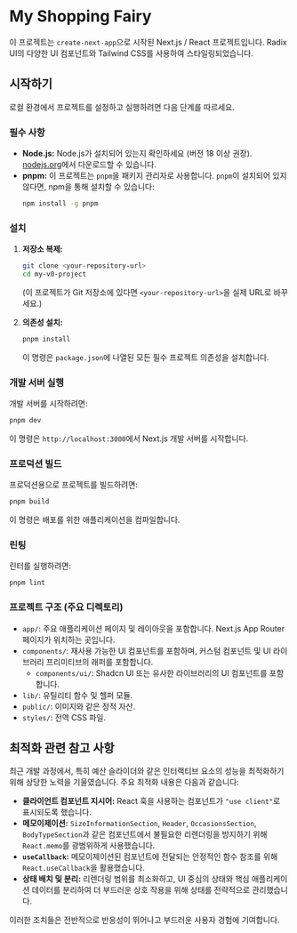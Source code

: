 # My Shopping Fairy

이 프로젝트는 `create-next-app`으로 시작된 Next.js / React 프로젝트입니다. Radix UI의 다양한 UI 컴포넌트와 Tailwind CSS를 사용하여 스타일링되었습니다.

## 시작하기

로컬 환경에서 프로젝트를 설정하고 실행하려면 다음 단계를 따르세요.

### 필수 사항

*   **Node.js:** Node.js가 설치되어 있는지 확인하세요 (버전 18 이상 권장). [nodejs.org](https://nodejs.org/)에서 다운로드할 수 있습니다.
*   **pnpm:** 이 프로젝트는 `pnpm`을 패키지 관리자로 사용합니다. `pnpm`이 설치되어 있지 않다면, npm을 통해 설치할 수 있습니다:
    ```bash
    npm install -g pnpm
    ```

### 설치

1.  **저장소 복제:**
    ```bash
    git clone <your-repository-url>
    cd my-v0-project
    ```
    (이 프로젝트가 Git 저장소에 있다면 `<your-repository-url>`을 실제 URL로 바꾸세요.)

2.  **의존성 설치:**
    ```bash
    pnpm install
    ```
    이 명령은 `package.json`에 나열된 모든 필수 프로젝트 의존성을 설치합니다.

### 개발 서버 실행

개발 서버를 시작하려면:

```bash
pnpm dev
```

이 명령은 `http://localhost:3000`에서 Next.js 개발 서버를 시작합니다.

### 프로덕션 빌드

프로덕션용으로 프로젝트를 빌드하려면:

```bash
pnpm build
```

이 명령은 배포를 위한 애플리케이션을 컴파일합니다.

### 린팅

린터를 실행하려면:

```bash
pnpm lint
```

### 프로젝트 구조 (주요 디렉토리)

*   `app/`: 주요 애플리케이션 페이지 및 레이아웃을 포함합니다. Next.js App Router 페이지가 위치하는 곳입니다.
*   `components/`: 재사용 가능한 UI 컴포넌트를 포함하며, 커스텀 컴포넌트 및 UI 라이브러리 프리미티브의 래퍼를 포함합니다.
    *   `components/ui/`: Shadcn UI 또는 유사한 라이브러리의 UI 컴포넌트를 포함합니다.
*   `lib/`: 유틸리티 함수 및 헬퍼 모듈.
*   `public/`: 이미지와 같은 정적 자산.
*   `styles/`: 전역 CSS 파일.

## 최적화 관련 참고 사항

최근 개발 과정에서, 특히 예산 슬라이더와 같은 인터랙티브 요소의 성능을 최적화하기 위해 상당한 노력을 기울였습니다. 주요 최적화 내용은 다음과 같습니다:

*   **클라이언트 컴포넌트 지시어:** React 훅을 사용하는 컴포넌트가 `"use client"`로 표시되도록 했습니다.
*   **메모이제이션:** `SizeInformationSection`, `Header`, `OccasionsSection`, `BodyTypeSection`과 같은 컴포넌트에서 불필요한 리렌더링을 방지하기 위해 `React.memo`를 광범위하게 사용했습니다.
*   **`useCallback`:** 메모이제이션된 컴포넌트에 전달되는 안정적인 함수 참조를 위해 `React.useCallback`을 활용했습니다.
*   **상태 배치 및 분리:** 리렌더링 범위를 최소화하고, UI 중심의 상태와 핵심 애플리케이션 데이터를 분리하여 더 부드러운 상호 작용을 위해 상태를 전략적으로 관리했습니다.

이러한 조치들은 전반적으로 반응성이 뛰어나고 부드러운 사용자 경험에 기여합니다.
